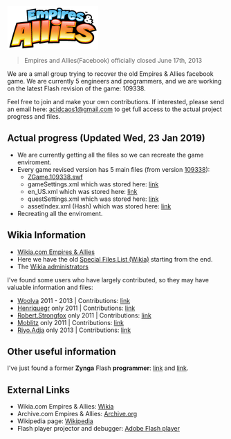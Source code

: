 ![Empires & Allies](art/Empires_&_Allies_logo.png "Empires & Allies logo")
> Empires and Allies(Facebook) officially closed June 17th, 2013

We are a small group trying to recover the old Empires & Allies facebook game. We are currently 5 engineers and programmers, and we are working on the latest Flash revision of the game: 109338.

Feel free to join and make your own contributions. If interested, please send an email here: acidcaos1@gmail.com to get full access to the actual project progress and files.

## Actual progress (Updated Wed, 23 Jan 2019)
- We are currently getting all the files so we can recreate the game enviroment.
- Every game revised version has 5 main files (from version [109338](https://empire-s.assets.zgncdn.com/assets/109338)):
    - [ZGame.109338.swf](https://archive.org/download/EmpiresAllies/ZGame.109338.swf)
    - gameSettings.xml which was stored here: [link](https://empire-s.assets.zgncdn.com/assets/109338/gameSettings.xml)
    - en_US.xml which was stored here: [link](https://empire-s.assets.zgncdn.com/assets/109338/en_US.xml)
    - questSettings.xml which was stored here: [link](https://empire-s.assets.zgncdn.com/assets/109338/questSettings.xml)
    - assetIndex.xml (Hash) which was stored here: [link](https://empire-s.assets.zgncdn.com/assets/109338/assetIndex.xml)
- Recreating all the enviroment.
## Wikia Information
- [Wikia.com Empires & Allies](http://empiresandallies.wikia.com/wiki/Empires_%26_Allies_Wiki/Main_2)
- Here we have the old [Special Files List (Wikia)](http://empiresandallies.wikia.com/wiki/Special:ListFiles?dir=prev) starting from the end. 
- The [Wikia administrators](http://empiresandallies.wikia.com/wiki/Wiki_Administrators)

I've found some users who have largely contributed, so they may have valuable information and files:
- [Woolva](http://empiresandallies.wikia.com/wiki/User:Woolva) 2011 - 2013 | Contributions: [link](http://empiresandallies.wikia.com/wiki/Special:Contributions/Woolva)
- [Henriquegr](http://empiresandallies.wikia.com/wiki/Special:Contributions/Henriquegr)  only 2011 | Contributions: [link](http://empiresandallies.wikia.com/wiki/Special:Contributions/Henriquegr)
- [Robert.Strongfox](http://empiresandallies.wikia.com/wiki/User:Robert.Strongfox)  only 2011 | Contributions: [link](http://empiresandallies.wikia.com/wiki/Special:Contributions/Robert.Strongfox)
- [Moblitz](http://empiresandallies.wikia.com/wiki/User:Moblitz)  only 2011 | Contributions: [link](http://empiresandallies.wikia.com/wiki/Special:Contributions/Moblitz)
- [Riyo.Adja](http://empiresandallies.wikia.com/wiki/User_blog:Riyo.Adja)  only 2013 | Contributions: [link](http://empiresandallies.wikia.com/wiki/Special:Contributions/Woolva)

## Other useful information
I've just found a former **Zynga** Flash **programmer**: [link](https://www.reddit.com/r/IAmA/comments/1qisin/i_was_a_flash_programmer_at_zynga_for_3_years_ama/) and [link](https://www.reddit.com/comments/11pcvy).

## External Links
- Wikia.com Empires & Allies: [Wikia](http://empiresandallies.wikia.com/wiki/Empires_%26_Allies_Wiki/Main_2)
- Archive.com Empires & Allies: [Archive.org](https://archive.org/details/EmpiresAllies)
- Wikipedia page: [Wikipedia](https://en.wikipedia.org/wiki/Empires_%26_Allies)
- Flash player projector and debugger: [Adobe Flash player](https://www.adobe.com/support/flashplayer/debug_downloads.html)

